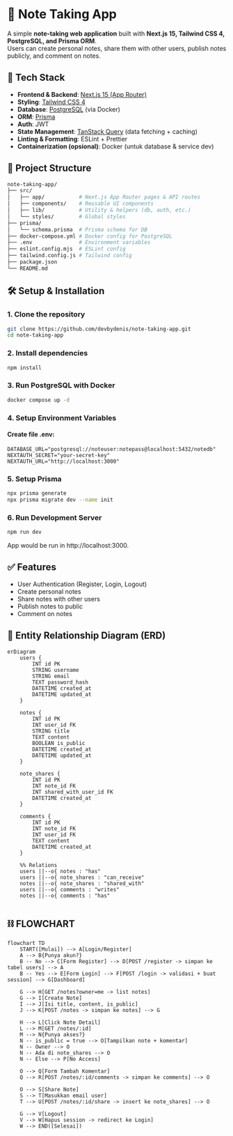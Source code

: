 # 📒 Note Taking App

A simple **note-taking web application** built with **Next.js 15, Tailwind CSS 4, PostgreSQL, and Prisma ORM**.  
Users can create personal notes, share them with other users, publish notes publicly, and comment on notes.


## 🚀 Tech Stack
- **Frontend & Backend**: [Next.js 15 (App Router)](https://nextjs.org/)
- **Styling**: [Tailwind CSS 4](https://tailwindcss.com/)
- **Database**: [PostgreSQL](https://www.postgresql.org/) (via Docker)
- **ORM**: [Prisma](https://www.prisma.io/)
- **Auth**: JWT
- **State Management**: [TanStack Query](https://tanstack.com/query/latest) (data fetching + caching)  
- **Linting & Formatting**: ESLint + Prettier
- **Containerization (opsional)**: Docker (untuk database & service dev)


## 📂 Project Structure
```bash
note-taking-app/
├── src/
│   ├── app/           # Next.js App Router pages & API routes
│   ├── components/    # Reusable UI components
│   ├── lib/           # Utility & helpers (db, auth, etc.)
│   └── styles/        # Global styles
├── prisma/
│   └── schema.prisma  # Prisma schema for DB
├── docker-compose.yml # Docker config for PostgreSQL
├── .env               # Environment variables
├── eslint.config.mjs  # ESLint config
├── tailwind.config.js # Tailwind config
├── package.json
└── README.md
```

## 🛠️ Setup & Installation
### 1. Clone the repository
```bash
git clone https://github.com/devbydenis/note-taking-app.git
cd note-taking-app
```
### 2. Install dependencies
```bash
npm install
```
### 3. Run PostgreSQL with Docker
```bash
docker compose up -d
```
### 4. Setup Environment Variables
#### Create file .env:
```.env
DATABASE_URL="postgresql://noteuser:notepass@localhost:5432/notedb"
NEXTAUTH_SECRET="your-secret-key"
NEXTAUTH_URL="http://localhost:3000"
```
### 5. Setup Prisma
```bash
npx prisma generate
npx prisma migrate dev --name init
```
### 6. Run Development Server
```bash
npm run dev
```
App would be run in http://localhost:3000.


## ✅ Features
- User Authentication (Register, Login, Logout)
- Create personal notes
- Share notes with other users
- Publish notes to public
- Comment on notes


## 🔗 Entity Relationship Diagram (ERD)

```mermaid
erDiagram
    users {
        INT id PK
        STRING username
        STRING email
        TEXT password_hash
        DATETIME created_at
        DATETIME updated_at
    }

    notes {
        INT id PK
        INT user_id FK
        STRING title
        TEXT content
        BOOLEAN is_public
        DATETIME created_at
        DATETIME updated_at
    }

    note_shares {
        INT id PK
        INT note_id FK
        INT shared_with_user_id FK
        DATETIME created_at
    }

    comments {
        INT id PK
        INT note_id FK
        INT user_id FK
        TEXT content
        DATETIME created_at
    }

    %% Relations
    users ||--o{ notes : "has"
    users ||--o{ note_shares : "can_receive"
    notes ||--o{ note_shares : "shared_with"
    users ||--o{ comments : "writes"
    notes ||--o{ comments : "has"
    
```

## ⛓️ FLOWCHART
```mermaid
flowchart TD
    START([Mulai]) --> A[Login/Register]
    A --> B{Punya akun?}
    B -- No --> C[Form Register] --> D[POST /register -> simpan ke tabel users] --> A
    B -- Yes --> E[Form Login] --> F[POST /login -> validasi + buat session] --> G[Dashboard]

    G --> H[GET /notes?owner=me -> list notes]
    G --> I[Create Note]
    I --> J[Isi title, content, is_public]
    J --> K[POST /notes -> simpan ke notes] --> G

    H --> L[Click Note Detail]
    L --> M[GET /notes/:id]
    M --> N{Punya akses?}
    N -- is_public = true --> O[Tampilkan note + komentar]
    N -- Owner --> O
    N -- Ada di note_shares --> O
    N -- Else --> P[No Access]

    O --> Q[Form Tambah Komentar]
    Q --> R[POST /notes/:id/comments -> simpan ke comments] --> O

    O --> S[Share Note]
    S --> T[Masukkan email user]
    T --> U[POST /notes/:id/share -> insert ke note_shares] --> O

    G --> V[Logout]
    V --> W[Hapus session -> redirect ke Login]
    W --> END([Selesai])

```
